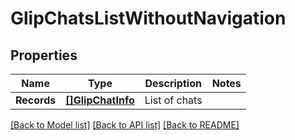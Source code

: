 # GlipChatsListWithoutNavigation

## Properties

Name | Type | Description | Notes
------------ | ------------- | ------------- | -------------
**Records** | [**[]GlipChatInfo**](GlipChatInfo.md) | List of chats | 

[[Back to Model list]](../README.md#documentation-for-models) [[Back to API list]](../README.md#documentation-for-api-endpoints) [[Back to README]](../README.md)


